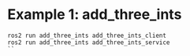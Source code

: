# Example 1: add_three_ints

```
ros2 run add_three_ints add_three_ints_client 
ros2 run add_three_ints add_three_ints_service
``